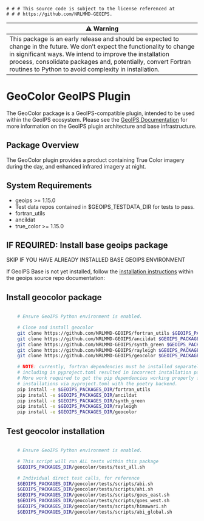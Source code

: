     # # # This source code is subject to the license referenced at
    # # # https://github.com/NRLMMD-GEOIPS.

| ⚠️ **Warning** |
| -------------- |
| This package is an early release and should be expected to change in the future. We don’t expect the functionality to change in significant ways. We intend to improve the installation process, consolidate packages and, potentially, convert Fortran routines to Python to avoid complexity in installation. |

GeoColor GeoIPS Plugin
======================

The GeoColor package is a GeoIPS-compatible plugin, intended to be used within
the GeoIPS ecosystem.  Please see the
[GeoIPS Documentation](https://github.com/NRLMMD-GEOIPS/geoips#readme) for
more information on the GeoIPS plugin architecture and base infrastructure.

Package Overview
-----------------

The GeoColor plugin provides a product containing True Color imagery during
the day, and enhanced infrared imagery at night.

System Requirements
---------------------

* geoips >= 1.15.0
* Test data repos contained in $GEOIPS_TESTDATA_DIR for tests to pass.
* fortran_utils
* ancildat
* true_color >= 1.15.0

IF REQUIRED: Install base geoips package
------------------------------------------------------------
SKIP IF YOU HAVE ALREADY INSTALLED BASE GEOIPS ENVIRONMENT

If GeoIPS Base is not yet installed, follow the
[installation instructions](https://github.com/NRLMMD-GEOIPS/geoips#installation)
within the geoips source repo documentation:

Install geocolor package
------------------------
```bash

    # Ensure GeoIPS Python environment is enabled.

    # Clone and install geocolor
    git clone https://github.com/NRLMMD-GEOIPS/fortran_utils $GEOIPS_PACKAGES_DIR/fortran_utils
    git clone https://github.com/NRLMMD-GEOIPS/ancildat $GEOIPS_PACKAGES_DIR/ancildat
    git clone https://github.com/NRLMMD-GEOIPS/synth_green $GEOIPS_PACKAGES_DIR/synth_green
    git clone https://github.com/NRLMMD-GEOIPS/rayleigh $GEOIPS_PACKAGES_DIR/rayleigh
    git clone https://github.com/NRLMMD-GEOIPS/geocolor $GEOIPS_PACKAGES_DIR/geocolor

    # NOTE: currently, fortran dependencies must be installed separately, initially
    # including in pyproject.toml resulted in incorrect installation paths.
    # More work required to get the pip dependencies working properly for fortran
    # installations via pyproject.toml with the poetry backend.
    pip install -e $GEOIPS_PACKAGES_DIR/fortran_utils
    pip install -e $GEOIPS_PACKAGES_DIR/ancildat
    pip install -e $GEOIPS_PACKAGES_DIR/synth_green
    pip install -e $GEOIPS_PACKAGES_DIR/rayleigh
    pip install -e $GEOIPS_PACKAGES_DIR/geocolor

```

Test geocolor installation
--------------------------
```bash

    # Ensure GeoIPS Python environment is enabled.

    # This script will run ALL tests within this package
    $GEOIPS_PACKAGES_DIR/geocolor/tests/test_all.sh

    # Individual direct test calls, for reference
    $GEOIPS_PACKAGES_DIR/geocolor/tests/scripts/abi.sh
    $GEOIPS_PACKAGES_DIR/geocolor/tests/scripts/ahi.sh
    $GEOIPS_PACKAGES_DIR/geocolor/tests/scripts/goes_east.sh
    $GEOIPS_PACKAGES_DIR/geocolor/tests/scripts/goes_west.sh
    $GEOIPS_PACKAGES_DIR/geocolor/tests/scripts/himawari.sh
    $GEOIPS_PACKAGES_DIR/geocolor/tests/scripts/abi_global.sh
```
